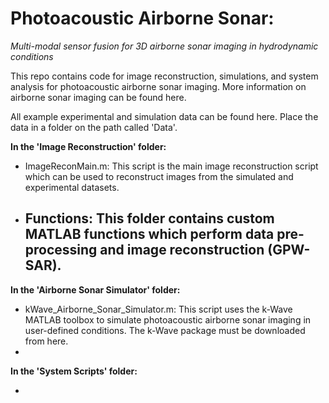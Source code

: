 # Photoacoustic Airborne Sonar: 
_Multi-modal sensor fusion for 3D airborne sonar imaging in hydrodynamic conditions_

This repo contains code for image reconstruction, simulations, and system analysis for photoacoustic airborne sonar imaging. More information on airborne sonar imaging can be found here.

All example experimental and simulation data can be found here. Place the data in a folder on the path called 'Data'.

**In the 'Image Reconstruction' folder:**

  - ImageReconMain.m: This script is the main image reconstruction script which can be used to reconstruct images from the simulated and experimental datasets.
  - Functions: This folder contains custom MATLAB functions which perform data pre-processing and image reconstruction (GPW-SAR).
      - 

**In the 'Airborne Sonar Simulator' folder:**

  - kWave_Airborne_Sonar_Simulator.m: This script uses the k-Wave MATLAB toolbox to simulate photoacoustic airborne sonar imaging in user-defined conditions. The k-Wave package must be downloaded from here.
  - 

**In the 'System Scripts' folder:**

  - 






